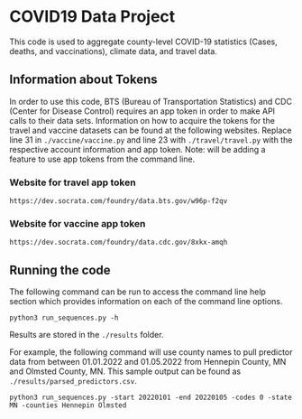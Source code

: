 # COVID19 Data Project

This code is used to aggregate county-level COVID-19 statistics (Cases, deaths, and vaccinations), climate data, and travel data. 

## Information about Tokens

In order to use this code, BTS (Bureau of Transportation Statistics) and CDC (Center for Disease Control) requires an app token in order to make API calls to their data sets. Information on how to acquire the tokens for the travel and vaccine datasets can be found at the following websites. Replace line 31 in `./vaccine/vaccine.py` and line 23 with `./travel/travel.py` with the respective account information and app token. Note: will be adding a feature to use app tokens from the command line.


### Website for travel app token
`https://dev.socrata.com/foundry/data.bts.gov/w96p-f2qv`


### Website for vaccine app token
`https://dev.socrata.com/foundry/data.cdc.gov/8xkx-amqh`


## Running the code

The following command can be run to access the command line help section which provides information on each of the command line options. 

`python3 run_sequences.py -h`

Results are stored in the `./results` folder. 

For example, the following command will use county names to pull predictor data from
between 01.01.2022 and 01.05.2022 from Hennepin County, MN and Olmsted County, MN. This sample output can be found as `./results/parsed_predictors.csv`.

`python3 run_sequences.py -start 20220101 -end 20220105 -codes 0 -state MN -counties Hennepin Olmsted`
